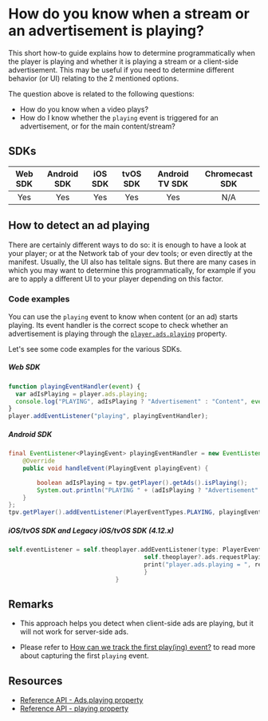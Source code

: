 # How do you know when a stream or an advertisement is playing?

This short how-to guide explains how to determine programmatically when the player is playing and whether it is playing a stream or a client-side advertisement. This may be useful if you need to determine different behavior (or UI) relating to the 2 mentioned options.

The question above is related to the following questions:

- How do you know when a video plays?
- How do I know whether the `playing` event is triggered for an advertisement, or for the main content/stream?

## SDKs

| Web SDK | Android SDK | iOS SDK | tvOS SDK | Android TV SDK | Chromecast SDK |
| :-----: | :---------: | :-----: | :------: | :------------: | :------------: |
|   Yes   |     Yes     |   Yes   |   Yes    |      Yes       |      N/A       |

## How to detect an ad playing

There are certainly different ways to do so: it is enough to have a look at your player; or at the Network tab of your dev tools; or even directly at the manifest. Usually, the UI also has telltale signs. But there are many cases in which you may want to determine this programmatically, for example if you are to apply a different UI to your player depending on this factor.

### Code examples

You can use the `playing` event to know when content (or an ad) starts playing. Its event handler is the correct scope to check whether an advertisement is playing through the [`player.ads.playing`](pathname:///theoplayer/v6/api-reference/web/interfaces/Ads.html#playing) property.

Let's see some code examples for the various SDKs.

##### Web SDK

```js
function playingEventHandler(event) {
  var adIsPlaying = player.ads.playing;
  console.log("PLAYING", adIsPlaying ? "Advertisement" : "Content", event);
}
player.addEventListener("playing", playingEventHandler);
```

##### Android SDK

```java
final EventListener<PlayingEvent> playingEventHandler = new EventListener<PlayingEvent>() {
    @Override
    public void handleEvent(PlayingEvent playingEvent) {

        boolean adIsPlaying = tpv.getPlayer().getAds().isPlaying();
        System.out.println("PLAYING " + (adIsPlaying ? "Advertisement" : "Content"));
    }
};
tpv.getPlayer().addEventListener(PlayerEventTypes.PLAYING, playingEventHandler);
```

##### iOS/tvOS SDK and Legacy iOS/tvOS SDK (4.12.x)

```swift
self.eventListener = self.theoplayer.addEventListener(type: PlayerEventTypes.PLAYING) { [weak self] event in
                                      self.theoplayer?.ads.requestPlaying() { (result, _) in
                                      print("player.ads.playing = ", result!)
                                      }
                              }
```

## Remarks

- This approach helps you detect when client-side ads are playing, but it will not work for server-side ads.

- Please refer to [How can we track the first play(ing) event?](../../how-to-guides/09-player/03-how-can-we-track-the-first-playing-event.md) to read more about capturing the first `playing` event.

## Resources

- [Reference API - Ads.playing property](pathname:///theoplayer/v6/api-reference/web/interfaces/Ads.html#playing)
- [Reference API - playing property](pathname:///theoplayer/v6/api-reference/web/interfaces/PlayerEventMap.html#playing)
